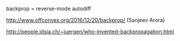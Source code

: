 
backprop = reverse-mode autodiff

http://www.offconvex.org/2016/12/20/backprop/ (Sanjeev Arora)

http://people.idsia.ch/~juergen/who-invented-backpropagation.html
